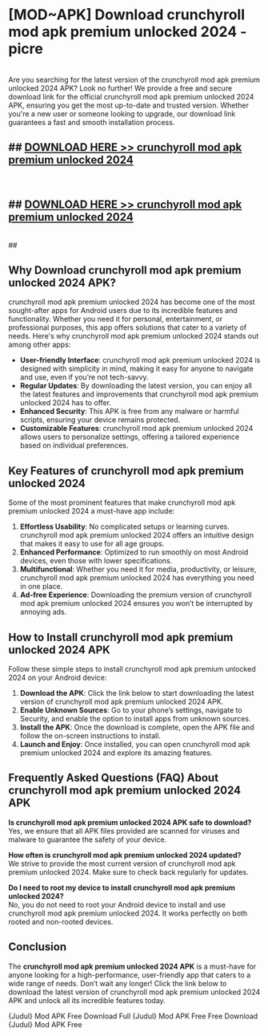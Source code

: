 # [MOD~APK] Download crunchyroll mod apk premium unlocked 2024 - picre <br>
<br>
Are you searching for the latest version of the crunchyroll mod apk premium unlocked 2024 APK? Look no further! We provide a free and secure download link for the official crunchyroll mod apk premium unlocked 2024 APK, ensuring you get the most up-to-date and trusted version. Whether you're a new user or someone looking to upgrade, our download link guarantees a fast and smooth installation process.


## ##  [DOWNLOAD HERE >> crunchyroll mod apk premium unlocked 2024](https://freeplayer.one?title=crunchyroll_mod_apk_premium_unlocked_2024&ref=OK1)
  <br>

##  ## [DOWNLOAD HERE >> crunchyroll mod apk premium unlocked 2024](https://freeplayer.one?title=crunchyroll_mod_apk_premium_unlocked_2024&ref=OK1)
  <br>
  ##



## Why Download crunchyroll mod apk premium unlocked 2024 APK?

crunchyroll mod apk premium unlocked 2024 has become one of the most sought-after apps for Android users due to its incredible features and functionality. Whether you need it for personal, entertainment, or professional purposes, this app offers solutions that cater to a variety of needs. Here's why crunchyroll mod apk premium unlocked 2024 stands out among other apps:

- **User-friendly Interface**: crunchyroll mod apk premium unlocked 2024 is designed with simplicity in mind, making it easy for anyone to navigate and use, even if you’re not tech-savvy.
- **Regular Updates**: By downloading the latest version, you can enjoy all the latest features and improvements that crunchyroll mod apk premium unlocked 2024 has to offer.
- **Enhanced Security**: This APK is free from any malware or harmful scripts, ensuring your device remains protected.
- **Customizable Features**: crunchyroll mod apk premium unlocked 2024 allows users to personalize settings, offering a tailored experience based on individual preferences.

## Key Features of crunchyroll mod apk premium unlocked 2024

Some of the most prominent features that make crunchyroll mod apk premium unlocked 2024 a must-have app include:

1. **Effortless Usability**: No complicated setups or learning curves. crunchyroll mod apk premium unlocked 2024 offers an intuitive design that makes it easy to use for all age groups.
2. **Enhanced Performance**: Optimized to run smoothly on most Android devices, even those with lower specifications.
3. **Multifunctional**: Whether you need it for media, productivity, or leisure, crunchyroll mod apk premium unlocked 2024 has everything you need in one place.
4. **Ad-free Experience**: Downloading the premium version of crunchyroll mod apk premium unlocked 2024 ensures you won’t be interrupted by annoying ads.

## How to Install crunchyroll mod apk premium unlocked 2024 APK

Follow these simple steps to install crunchyroll mod apk premium unlocked 2024 on your Android device:

1. **Download the APK**: Click the link below to start downloading the latest version of crunchyroll mod apk premium unlocked 2024 APK.
2. **Enable Unknown Sources**: Go to your phone’s settings, navigate to Security, and enable the option to install apps from unknown sources.
3. **Install the APK**: Once the download is complete, open the APK file and follow the on-screen instructions to install.
4. **Launch and Enjoy**: Once installed, you can open crunchyroll mod apk premium unlocked 2024 and explore its amazing features.

## Frequently Asked Questions (FAQ) About crunchyroll mod apk premium unlocked 2024 APK

**Is crunchyroll mod apk premium unlocked 2024 APK safe to download?**  
Yes, we ensure that all APK files provided are scanned for viruses and malware to guarantee the safety of your device.

**How often is crunchyroll mod apk premium unlocked 2024 updated?**  
We strive to provide the most current version of crunchyroll mod apk premium unlocked 2024. Make sure to check back regularly for updates.

**Do I need to root my device to install crunchyroll mod apk premium unlocked 2024?**  
No, you do not need to root your Android device to install and use crunchyroll mod apk premium unlocked 2024. It works perfectly on both rooted and non-rooted devices.

## Conclusion

The **crunchyroll mod apk premium unlocked 2024 APK** is a must-have for anyone looking for a high-performance, user-friendly app that caters to a wide range of needs. Don’t wait any longer! Click the link below to download the latest version of crunchyroll mod apk premium unlocked 2024 APK and unlock all its incredible features today.

{Judul} Mod APK Free
Download Full {Judul} Mod APK Free
Free Download {Judul} Mod APK Free

